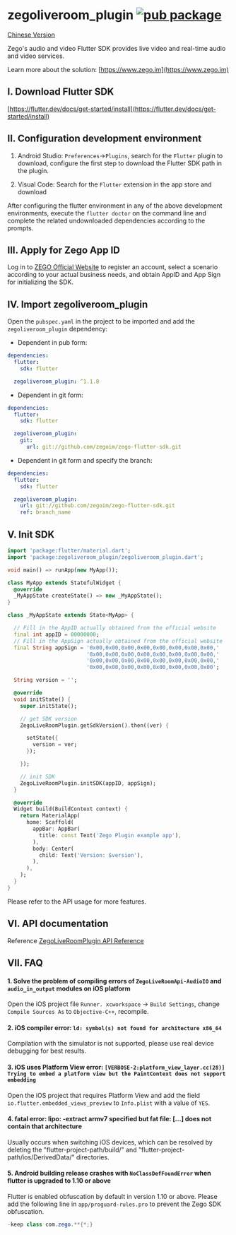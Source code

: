 # zegoliveroom_plugin [![pub package](https://img.shields.io/pub/v/zegoliveroom_plugin.svg)](https://pub.dartlang.org/packages/zegoliveroom_plugin)

[Chinese Version](https://github.com/zegoim/zego-flutter-sdk/blob/master/README_CN.md)

Zego's audio and video Flutter SDK provides live video and real-time audio and video services.

Learn more about the solution: [https://www.zego.im](https://www.zego.im)

## I. Download Flutter SDK

[https://flutter.dev/docs/get-started/install](https://flutter.dev/docs/get-started/install)

## II. Configuration development environment

1. Android Studio: `Preferences`->`Plugins`, search for the `Flutter` plugin to download, configure the first step to download the Flutter SDK path in the plugin.

2. Visual Code: Search for the `Flutter` extension in the app store and download

After configuring the flutter environment in any of the above development environments, execute the `flutter doctor` on the command line and complete the related undownloaded dependencies according to the prompts.

## III. Apply for Zego App ID

Log in to [ZEGO Official Website](https://www.zego.im) to register an account, select a scenario according to your actual business needs, and obtain AppID and App Sign for initializing the SDK.

## IV. Import zegoliveroom_plugin

Open the `pubspec.yaml` in the project to be imported and add the `zegoliveroom_plugin` dependency:

* Dependent in pub form:

```yaml
dependencies:
  flutter:
    sdk: flutter

  zegoliveroom_plugin: ^1.1.8
```

* Dependent in git form:

```yaml
dependencies:
  flutter:
    sdk: flutter

  zegoliveroom_plugin:
    git:
      url: git://github.com/zegoim/zego-flutter-sdk.git
```

* Dependent in git form and specify the branch:

```yaml
dependencies:
  flutter:
    sdk: flutter

  zegoliveroom_plugin:
    url: git://github.com/zegoim/zego-flutter-sdk.git
    ref: branch_name
```

## V. Init SDK

```Dart
import 'package:flutter/material.dart';
import 'package:zegoliveroom_plugin/zegoliveroom_plugin.dart';

void main() => runApp(new MyApp());

class MyApp extends StatefulWidget {
  @override
  _MyAppState createState() => new _MyAppState();
}

class _MyAppState extends State<MyApp> {

  // Fill in the AppID actually obtained from the official website
  final int appID = 00000000;
  // Fill in the AppSign actually obtained from the official website
  final String appSign = '0x00,0x00,0x00,0x00,0x00,0x00,0x00,0x00,'
                         '0x00,0x00,0x00,0x00,0x00,0x00,0x00,0x00,'
                         '0x00,0x00,0x00,0x00,0x00,0x00,0x00,0x00,'
                         '0x00,0x00,0x00,0x00,0x00,0x00,0x00,0x00';

  String version = '';

  @override
  void initState() {
    super.initState();

    // get SDK version
    ZegoLiveRoomPlugin.getSdkVersion().then((ver) {

      setState({
        version = ver;
      });

    });

    // init SDK
    ZegoLiveRoomPlugin.initSDK(appID, appSign);
  }

  @override
  Widget build(BuildContext context) {
    return MaterialApp(
      home: Scaffold(
        appBar: AppBar(
          title: const Text('Zego Plugin example app'),
        ),
        body: Center(
          child: Text('Version: $version'),
        ),
      ),
    );
  }
}
```

Please refer to the API usage for more features.

## VI. API documentation

Reference [ZegoLiveRoomPlugin API Reference](https://pub.dev/documentation/zegoliveroom_plugin/latest/)

## VII. FAQ

#### 1. Solve the problem of compiling errors of `ZegoLiveRoomApi-AudioIO` and `audio_in_output` modules on iOS platform

Open the iOS project file `Runner. xcworkspace` -> `Build Settings`, change `Compile Sources As` to `Objective-C++`, recompile.

#### 2. iOS compiler error: `ld: symbol(s) not found for architecture x86_64`

Compilation with the simulator is not supported, please use real device debugging for best results.

#### 3. iOS uses Platform View error: `[VERBOSE-2:platform_view_layer.cc(28)] Trying to embed a platform view but the PaintContext does not support embedding`

Open the iOS project that requires Platform View and add the field `io.flutter.embedded_views_preview` to `Info.plist` with a value of `YES`.

#### 4. fatal error: lipo: -extract armv7 specified but fat file: [...] does not contain that architecture

Usually occurs when switching iOS devices, which can be resolved by deleting the "flutter-project-path/build/" and "flutter-project-path/ios/DerivedData/" directories.

#### 5. Android building release crashes with `NoClassDefFoundError` when flutter is upgraded to 1.10 or above

Flutter is enabled obfuscation by default in version 1.10 or above. Please add the following line in `app/proguard-rules.pro` to prevent the Zego SDK obfuscation.

```java
-keep class com.zego.**{*;}
```
